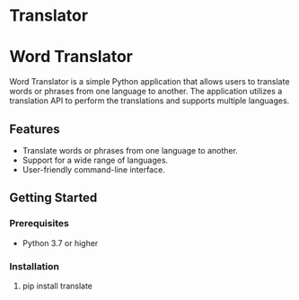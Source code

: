 # Translator
# Word Translator

Word Translator is a simple Python application that allows users to translate words or phrases from one language to another. The application utilizes a translation API to perform the translations and supports multiple languages.

## Features

- Translate words or phrases from one language to another.
- Support for a wide range of languages.
- User-friendly command-line interface.

## Getting Started

### Prerequisites

- Python 3.7 or higher

### Installation

1. pip install translate
